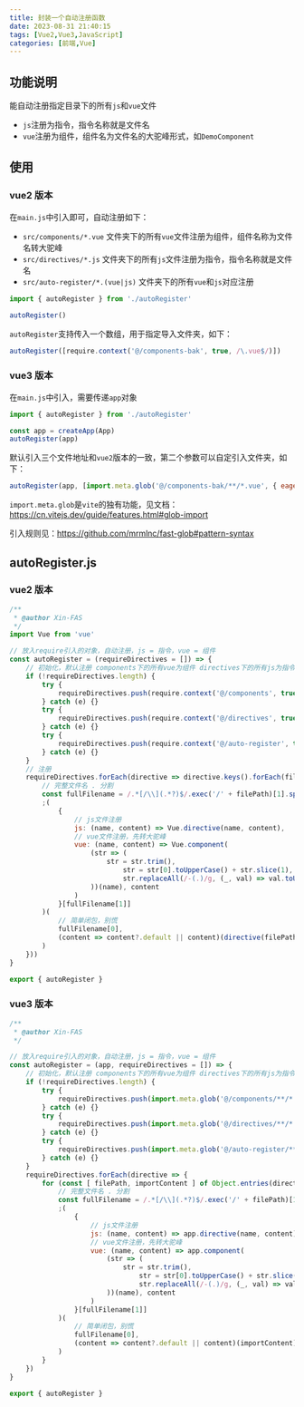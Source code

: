 ```yaml
---
title: 封装一个自动注册函数
date: 2023-08-31 21:40:15
tags: [Vue2,Vue3,JavaScript]
categories: [前端,Vue]
---
```


## 功能说明

能自动注册指定目录下的所有`js`和`vue`文件

* `js`注册为指令，指令名称就是文件名
* `vue`注册为组件，组件名为文件名的大驼峰形式，如`DemoComponent`

## 使用

### vue2 版本

在`main.js`中引入即可，自动注册如下：

* `src/components/*.vue` 文件夹下的所有`vue`文件注册为组件，组件名称为文件名转大驼峰
* `src/directives/*.js` 文件夹下的所有`js`文件注册为指令，指令名称就是文件名
* `src/auto-register/*.(vue|js)` 文件夹下的所有`vue`和`js`对应注册

```js
import { autoRegister } from './autoRegister'

autoRegister()
```

`autoRegister`支持传入一个数组，用于指定导入文件夹，如下：

```js
autoRegister([require.context('@/components-bak', true, /\.vue$/)])
```

### vue3 版本

在`main.js`中引入，需要传递`app`对象

```js
import { autoRegister } from './autoRegister'

const app = createApp(App)
autoRegister(app)
```

默认引入三个文件地址和`vue2`版本的一致，第二个参数可以自定引入文件夹，如下：

```js
autoRegister(app, [import.meta.glob('@/components-bak/**/*.vue', { eager: true })])
```

`import.meta.glob`是`vite`的独有功能，见文档：https://cn.vitejs.dev/guide/features.html#glob-import

引入规则见：https://github.com/mrmlnc/fast-glob#pattern-syntax

## autoRegister.js

### vue2 版本

```js
/**
 * @author Xin-FAS
 */
import Vue from 'vue'

// 放入require引入的对象，自动注册，js = 指令，vue = 组件
const autoRegister = (requireDirectives = []) => {
    // 初始化，默认注册 components下的所有vue为组件 directives下的所有js为指令 auto-register下的js和vue
    if (!requireDirectives.length) {
        try {
            requireDirectives.push(require.context('@/components', true, /\.vue$/))
        } catch (e) {}
        try {
            requireDirectives.push(require.context('@/directives', true, /\.js$/))
        } catch (e) {}
        try {
            requireDirectives.push(require.context('@/auto-register', true, /\.(js|vue)$/))
        } catch (e) {}
    }
    // 注册
    requireDirectives.forEach(directive => directive.keys().forEach(filePath => {
        // 完整文件名 . 分割
        const fullFilename = /.*[/\\](.*?)$/.exec('/' + filePath)[1].split('.')
        ;(
            {
                // js文件注册
                js: (name, content) => Vue.directive(name, content),
                // vue文件注册，先转大驼峰
                vue: (name, content) => Vue.component(
                    (str => (
                        str = str.trim(),
                            str = str[0].toUpperCase() + str.slice(1),
                            str.replaceAll(/-(.)/g, (_, val) => val.toUpperCase())
                    ))(name), content
                )
            }[fullFilename[1]]
        )(
            // 简单闭包，别慌
            fullFilename[0],
            (content => content?.default || content)(directive(filePath))
        )
    }))
}

export { autoRegister }
```

### vue3 版本

```js
/**
 * @author Xin-FAS
 */

// 放入require引入的对象，自动注册，js = 指令，vue = 组件
const autoRegister = (app, requireDirectives = []) => {
    // 初始化，默认注册 components下的所有vue为组件 directives下的所有js为指令 auto-register下的js和vue
    if (!requireDirectives.length) {
        try {
            requireDirectives.push(import.meta.glob('@/components/**/*.vue', { eager: true }))
        } catch (e) {}
        try {
            requireDirectives.push(import.meta.glob('@/directives/**/*.js', { eager: true }))
        } catch (e) {}
        try {
            requireDirectives.push(import.meta.glob('@/auto-register/**/*.(vue|js)', { eager: true }))
        } catch (e) {}
    }
    requireDirectives.forEach(directive => {
        for (const [ filePath, importContent ] of Object.entries(directive)) {
            // 完整文件名 . 分割
            const fullFilename = /.*[/\\](.*?)$/.exec('/' + filePath)[1].split('.')
            ;(
                {
                    // js文件注册
                    js: (name, content) => app.directive(name, content),
                    // vue文件注册，先转大驼峰
                    vue: (name, content) => app.component(
                        (str => (
                            str = str.trim(),
                                str = str[0].toUpperCase() + str.slice(1),
                                str.replaceAll(/-(.)/g, (_, val) => val.toUpperCase())
                        ))(name), content
                    )
                }[fullFilename[1]]
            )(
                // 简单闭包，别慌
                fullFilename[0],
                (content => content?.default || content)(importContent)
            )
        }
    })
}

export { autoRegister }
```
